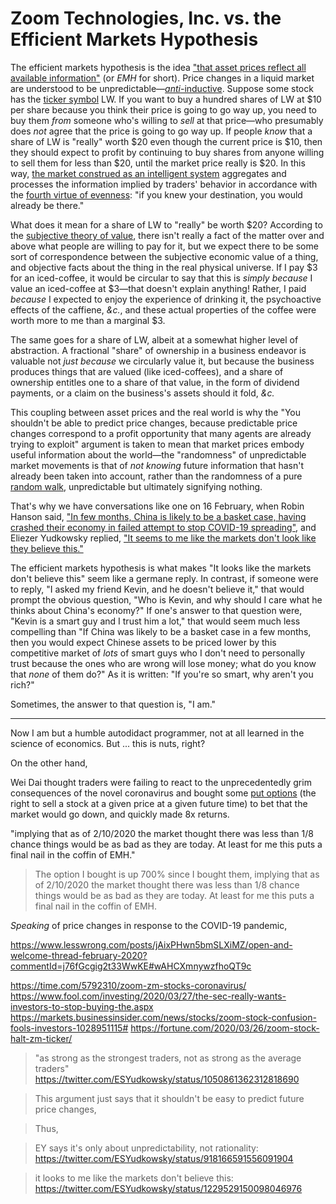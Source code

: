 # Zoom Technologies, Inc. vs. the Efficient Markets Hypothesis

The efficient markets hypothesis is the idea ["that asset prices reflect all available information"](https://en.wikipedia.org/wiki/Efficient-market_hypothesis) (or _EMH_ for short). Price changes in a liquid market are understood to be unpredictable—[_anti_-inductive](https://www.lesswrong.com/posts/h24JGbmweNpWZfBkM/markets-are-anti-inductive). Suppose some stock has the [ticker symbol](https://en.wikipedia.org/wiki/Ticker_symbol) LW. If you want to buy a hundred shares of LW at $10 per share because you think their price is going to go way up, you need to buy them _from_ someone who's willing to _sell_ at that price—who presumably does _not_ agree that the price is going to go way up. If people _know_ that a share of LW is "really" worth $20 even though the current price is $10, then they should expect to profit by continuing to buy shares from anyone willing to sell them for less than $20, until the market price really is $20. In this way, [the market construed as an intelligent system](https://www.greaterwrong.com/posts/brhWPoNsBN7za3xjs/competitive-markets-as-distributed-backprop) aggregates and processes the information implied by traders' behavior in accordance with the [fourth virtue of evenness](http://yudkowsky.net/rational/virtues/): "if you knew your destination, you would already be there."

What does it mean for a share of LW to "really" be worth $20? According to the [subjective theory of value](https://en.wikipedia.org/wiki/Subjective_theory_of_value), there isn't really a fact of the matter over and above what people are willing to pay for it, but we expect there to be some sort of correspondence between the subjective economic value of a thing, and objective facts about the thing in the real physical universe. If I pay $3 for an iced-coffee, it would be circular to say that this is _simply because_ I value an iced-coffee at $3—that doesn't explain anything! Rather, I paid _because_ I expected to enjoy the experience of drinking it, the psychoactive effects of the caffiene, _&c._, and these actual properties of the coffee were worth more to me than a marginal $3.

The same goes for a share of LW, albeit at a somewhat higher level of abstraction. A fractional "share" of ownership in a business endeavor is valuable not _just because_ we circularly value it, but because the business produces things that are valued (like iced-coffees), and a share of ownership entitles one to a share of that value, in the form of dividend payments, or a claim on the business's assets should it fold, _&c._

This coupling between asset prices and the real world is why the "You shouldn't be able to predict price changes, because predictable price changes correspond to a profit opportunity that many agents are already trying to exploit" argument is taken to mean that market prices embody useful information about the world—the "randomness" of unpredictable market movements is that of _not knowing_ future information that hasn't already been taken into account, rather than the randomness of a pure [random walk](https://en.wikipedia.org/wiki/Random_walk), unpredictable but ultimately signifying nothing.

That's why we have conversations like one on 16 February, when Robin Hanson said, ["In few months, China is likely to be a basket case, having crashed their economy in failed attempt to stop COVID-19 spreading"](https://twitter.com/robinhanson/status/1229209586336489472), and Eliezer Yudkowsky replied, ["It seems to me like the markets don't look like they believe this."](https://twitter.com/ESYudkowsky/status/1229529150098046976)

The efficient markets hypothesis is what makes "It looks like the markets don't believe this" seem like a germane reply. In contrast, if someone were to reply, "I asked my friend Kevin, and he doesn't believe it," that would prompt the obvious question, "Who is Kevin, and why should I care what he thinks about China's economy?" If one's answer to that question were, "Kevin is a smart guy and I trust him a lot," that would seem much less compelling than "If China was likely to be a basket case in a few months, then you would expect Chinese assets to be priced lower by this competitive market of _lots_ of smart guys who I don't need to personally trust because the ones who are wrong will lose money; what do you know that _none_ of them do?" As it is written: "If you're so smart, why aren't you rich?"

Sometimes, the answer to that question is, "I am."






-------

Now I am but a humble autodidact programmer, not at all learned in the science of economics. But ... this is nuts, right? 


On the other hand, 

 Wei Dai thought traders were failing to react to the unprecedentedly grim consequences of the novel coronavirus and bought some [put options](https://en.wikipedia.org/wiki/Put_option) (the right to sell a stock at a given price at a given future time) to bet that the market would go down, and quickly made 8x returns.



"implying that as of 2/10/2020 the market thought there was less than 1/8 chance things would be as bad as they are today. At least for me this puts a final nail in the coffin of EMH."

> The option I bought is up 700% since I bought them, implying that as of 2/10/2020 the market thought there was less than 1/8 chance things would be as bad as they are today. At least for me this puts a final nail in the coffin of EMH.


_Speaking_ of price changes in response to the COVID-19 pandemic, 


https://www.lesswrong.com/posts/jAixPHwn5bmSLXiMZ/open-and-welcome-thread-february-2020?commentId=j76fGcgig2t33WwKE#wAHCXmnywzfhoQT9c


https://time.com/5792310/zoom-zm-stocks-coronavirus/
https://www.fool.com/investing/2020/03/27/the-sec-really-wants-investors-to-stop-buying-the.aspx
https://markets.businessinsider.com/news/stocks/zoom-stock-confusion-fools-investors-1028951115#
https://fortune.com/2020/03/26/zoom-stock-halt-zm-ticker/


> "as strong as the strongest traders, not as strong as the average traders" https://twitter.com/ESYudkowsky/status/1050861362312818690

> This argument just says that it shouldn't be easy to predict future price changes,

> Thus, 

> EY says it's only about unpredictability, not rationality: https://twitter.com/ESYudkowsky/status/918166591556091904

> it looks to me like the markets don't believe this: https://twitter.com/ESYudkowsky/status/1229529150098046976
